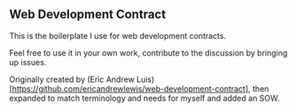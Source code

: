## Web Development Contract
This is the boilerplate I use for web development contracts.

Feel free to use it in your own work, contribute to the discussion by bringing up issues.

Originally created by (Eric Andrew Luis)[https://github.com/ericandrewlewis/web-development-contract], then expanded to match terminology and needs for myself and added an SOW.
